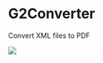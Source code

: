 # G2Converter
Convert XML files to PDF

<img src="![2](https://user-images.githubusercontent.com/55652632/134774130-8979131e-8a8d-438d-a56f-683e83061adf.PNG)
"/>
<img src="![1](https://user-images.githubusercontent.com/55652632/134774155-f6c9b98e-25d1-471a-812d-71555a3235f5.PNG)
" alt=""/>

<img src="![3](https://user-images.githubusercontent.com/55652632/134774157-4da09241-9f6b-4f1c-b506-c599acfc17f3.PNG)
" alt=""/>

<img src="![3](https://user-images.githubusercontent.com/55652632/134774157-4da09241-9f6b-4f1c-b506-c599acfc17f3.PNG)
" alt=""/>

<img src="![4](https://user-images.githubusercontent.com/55652632/134774169-0d15054b-c946-4ae4-aa64-fbd270bd9cff.PNG)
" alt=""/>
